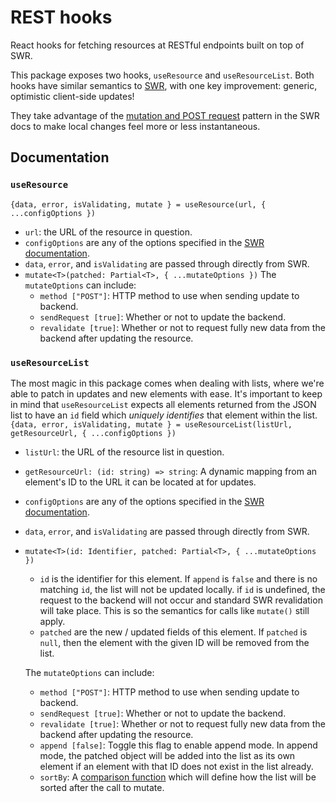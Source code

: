 # REST hooks

React hooks for fetching resources at RESTful endpoints built on top of SWR.

This package exposes two hooks, `useResource` and `useResourceList`.
Both hooks have similar semantics to [SWR](https://github.com/vercel/swr/),
with one key improvement: generic, optimistic client-side updates!

They take advantage of the [mutation and POST request](https://swr.vercel.app/docs/mutation#mutation-and-post-request)
pattern in the SWR docs to make local changes feel more or less instantaneous.

## Documentation

### `useResource`
`{data, error, isValidating, mutate } = useResource(url, { ...configOptions })`
- `url`: the URL of the resource in question.
- `configOptions` are any of the options specified in the [SWR documentation](https://swr.vercel.app/docs/options).
- `data`, `error`, and `isValidating` are passed through directly from SWR.
- `mutate<T>(patched: Partial<T>, { ...mutateOptions })`
    The `mutateOptions` can include:
    - `method ["POST"]`: HTTP method to use when sending update to backend.
    - `sendRequest [true]`: Whether or not to update the backend.
    - `revalidate [true]`: Whether or not to request fully new data from the
    backend after updating the resource.
    
    
### `useResourceList`
The most magic in this package comes when dealing with lists, where
we're able to patch in updates and new elements with ease. It's important
to keep in mind that `useResourceList` expects all elements returned from the JSON
list to have an `id` field which *uniquely identifies* that element within the list.
`{data, error, isValidating, mutate } = useResourceList(listUrl, getResourceUrl, { ...configOptions })`
- `listUrl`: the URL of the resource list in question.
- `getResourceUrl: (id: string) => string`: A dynamic mapping from an element's ID to the URL
                                            it can be located at for updates.
- `configOptions` are any of the options specified in the
[SWR documentation](https://swr.vercel.app/docs/options).
- `data`, `error`, and `isValidating` are passed through directly from SWR.
- `mutate<T>(id: Identifier, patched: Partial<T>, { ...mutateOptions })`
    - `id` is the identifier for this element. If `append` is `false` and
    there is no matching `id`, the list will not be updated locally.
    if `id` is undefined, the request to the backend will not occur and standard SWR
    revalidation will take place. This is so the semantics for calls like `mutate()` still
    apply.
    - `patched` are the new / updated fields of this element.
    If `patched` is `null`, then the element with the given ID will be removed from the list.
    
    The `mutateOptions` can include:
    - `method ["POST"]`: HTTP method to use when sending update to backend.
    - `sendRequest [true]`: Whether or not to update the backend.
    - `revalidate [true]`: Whether or not to request fully new data from the
       backend after updating the resource.
    - `append [false]`: Toggle this flag to enable append mode.
       In append mode, the patched object will be added into the list as its
       own element if an element with that ID does not exist in the list already.
    - `sortBy`: A [comparison function](https://developer.mozilla.org/en-US/docs/Web/JavaScript/Reference/Global_Objects/Array/sort)
       which will define how the list will be sorted after the call to mutate.
       
